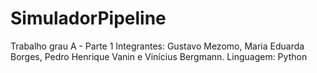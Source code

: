# SimuladorPipeline
Trabalho grau A - Parte 1
Integrantes: Gustavo Mezomo, Maria Eduarda Borges, Pedro Henrique Vanin e Vinícius Bergmann.
Linguagem: Python
